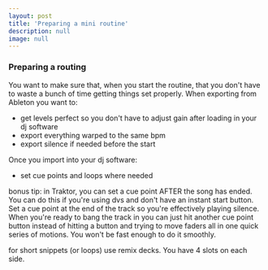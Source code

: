 ```yaml
---
layout: post
title: 'Preparing a mini routine'
description: null
image: null
---
```

### Preparing a routing

You want to make sure that, when you start the routine, that you don't have to waste a bunch of time getting things set properly. When exporting from Ableton you want to:

- get levels perfect so you don't have to adjust gain after loading in your dj software
- export everything warped to the same bpm
- export silence if needed before the start

Once you import into your dj software:
- set cue points and loops where needed

bonus tip: in Traktor, you can set a cue point AFTER the song has ended. You can do this if you're using dvs and don't have an instant start button. Set a cue point at the end of the track so you're effectively playing silence. When you're ready to bang the track in you can just hit another cue point button instead of hitting a button and trying to move faders all in one quick series of motions. You won't be fast enough to do it smoothly.

for short snippets (or loops) use remix decks. You have 4 slots on each side.
